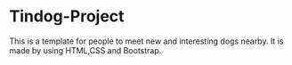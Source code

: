 # Tindog-Project
This is a template for people to meet new and interesting dogs nearby.
It is made by using HTML,CSS and Bootstrap.
